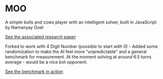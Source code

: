 # MOO

A simple bulls and cows player with an intelligent solver, built in JavaScript by Namanyay Goel

[See the associated research paper](http://vixra.org/pdf/1601.0302v1.pdf)

Forked to work with 4 Digit Number (possible to start with 0) - Added some randomization to make the AI feel more "unpredictable" and a general benchmark for measurement. At the moment solving at around 6.5 turns average - would be a nice bot opponent.

[See the benchmark in action](https://www.foumartgames.com/feedback/CowsAndBulls/)
